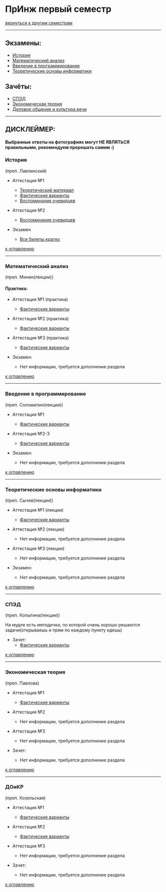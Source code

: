 # ПрИнж первый семестр
[вернуться к другим семестрам](preng.md)
***
## Экзамены:
+ [История](#История)
+ [Математический анализ](#Математический-анализ)
+ [Введение в программирование](#Введение-в-программирование)
+ [Теоретические основы информатики](#Теоретические-основы-информатики)

## Зачёты:
+ [СПЭД](#СПЭД)
+ [Экономическая теория](#Экономическая-теория)
+ [Деловое общение и культура речи](#ДоиКР)
***

## ДИСКЛЕЙМЕР:
#### Выбранные ответы на фотографиях могут НЕ ЯВЛЯТЬСЯ правильными, рекомендуем прорешать самим :)

### История
(преп. Лавлинский)
+ Аттестация №1
  + [Теоретический материал](../subjects/hist/hist-att-1/hist-att-1-theory.md)
  + [Фактические варианты](../subjects/hist/hist-att-1/hist-att-1-fact.md)
  + [Воспоминания очевидцев](../subjects/hist/hist-att-1/hist-att-1-memories.md)

+ Аттестация №2
  + [Воспоминания очевидцев](../subjects/hist/hist-att-2-memories.md)


+ Экзамен
  + [Все билеты кратко](../subjects/hist/hist-exam.md)

[к оглавлению](#Экзамены)
***
### Математический анализ
(преп. Минин(лекции))
#### Практика:
+ Аттестация №1 (практика)
  + [Фактические варианты](../subjects/mathan/mathan-preng/mathan-pr-att-1-fact.md)


+ Аттестация №2 (практика)
  + [Фактические варианты](../subjects/mathan/mathan-preng/mathan-pr-att-2-fact.md)


+ Аттестация №3 (практика)
  + [Фактические варианты](../subjects/mathan/mathan-preng/mathan-pr-att-3-fact.md)


+ Экзамен:
  + Нет информации, требуется дополнение раздела

[к оглавлению](#Экзамены)
***
### Введение в программирование
(преп. Соломатин(лекции))
+ Аттестация №1
  + [Фактические варианты](../subjects/enter-prog/enter-prog-att-1-fact.md)


+ Аттестация №2-3
  + [Фактические варианты](../subjects/enter-prog/enter-prog-att-2-3-fact.md)


+ Экзамен:
  + Нет информации, требуется дополнение раздела

[к оглавлению](#Экзамены)
***
### Теоретические основы информатики
(преп. Сычев(лекции))
+ Аттестация №1 (лекции)
  + [Фактические варианты](../subjects/toinf/toinf-th-att-1-fact.md)


+ Аттестация №2 (лекции)
  + Нет информации, требуется дополнение раздела


+ Аттестация №3 (лекции)
  + Нет информации, требуется дополнение раздела


+ Экзамен:
  + Нет информации, требуется дополнение раздела


[к оглавлению](#Экзамены)
***
### СПЭД
(преп. Копытина(лекции))

На мудле есть методичка, по которой очень хорошо решаются задачи(открываешь и прям по каждому пункту идешь)

+ Зачет:
  + [Фактические варианты](../subjects/sped/sped-zachet-fact.md)


[к оглавлению](#Экзамены)
***
### Экономическая теория
(преп. Павлова)
+ Аттестация №1
    + [Фактические варианты](../subjects/economy/ecomnomy-att-1-fact.md)


+ Аттестация №2
    + Нет информации, требуется дополнение раздела


+ Аттестация №3
    + Нет информации, требуется дополнение раздела


+ Зачет:
  + Нет информации, требуется дополнение раздела

[к оглавлению](#Экзамены)
***
### ДОиКР
(преп. Козельская)
+ Аттестация №1
  + [Фактические варианты](../subjects/russian/russian-att-1-fact.md)


+ Аттестация №2
  + [Фактические варианты](../subjects/russian/russian-att-2-fact.md)


+ Аттестация №3
  + Нет информации, требуется дополнение раздела


+ Зачет:
  + Нет информации, требуется дополнение раздела

[к оглавлению](#Экзамены)